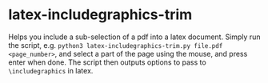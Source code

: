 # latex-includegraphics-trim
Helps you include a sub-selection of a pdf into a latex document.
Simply run the script, e.g.
`python3 latex-includegraphics-trim.py file.pdf <page_number>`,
and select a part of the page using the mouse, and press enter when done.
The script then outputs options to pass to `\includegraphics` in latex.


